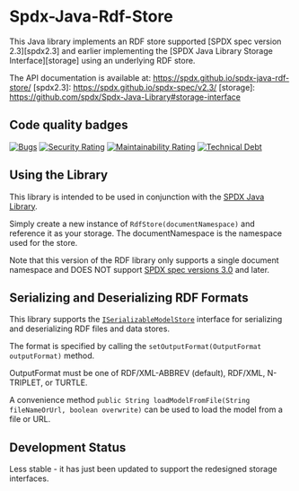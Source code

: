 # Spdx-Java-Rdf-Store

This Java library implements an RDF store supported [SPDX spec version 2.3][spdx2.3] and earlier implementing the [SPDX Java Library Storage Interface][storage] using an underlying RDF store.

The API documentation is available at:
<https://spdx.github.io/spdx-java-rdf-store/>
[spdx2.3]: https://spdx.github.io/spdx-spec/v2.3/
[storage]: https://github.com/spdx/Spdx-Java-Library#storage-interface

## Code quality badges

[![Bugs](https://sonarcloud.io/api/project_badges/measure?project=spdx-rdf-store&metric=bugs)](https://sonarcloud.io/dashboard?id=spdx-rdf-store)
[![Security Rating](https://sonarcloud.io/api/project_badges/measure?project=spdx-rdf-store&metric=security_rating)](https://sonarcloud.io/dashboard?id=spdx-rdf-store)
[![Maintainability Rating](https://sonarcloud.io/api/project_badges/measure?project=spdx-rdf-store&metric=sqale_rating)](https://sonarcloud.io/dashboard?id=spdx-rdf-store)
[![Technical Debt](https://sonarcloud.io/api/project_badges/measure?project=spdx-rdf-store&metric=sqale_index)](https://sonarcloud.io/dashboard?id=spdx-rdf-store)

## Using the Library

This library is intended to be used in conjunction with the [SPDX Java Library](https://github.com/spdx/Spdx-Java-Library).

Simply create a new instance of `RdfStore(documentNamespace)` and reference it as your storage.  The documentNamespace is the namespace used for the store.

Note that this version of the RDF library only supports a single document namespace and DOES NOT support [SPDX spec versions 3.0][spdx3.0] and later.

[spdx3.0]: https://spdx.github.io/spdx-spec/v3.0/

## Serializing and Deserializing RDF Formats

This library supports the [`ISerializableModelStore`][ISerializableModelStore] interface for serializing and deserializing RDF files and data stores.

The format is specified by calling the `setOutputFormat(OutputFormat outputFormat)` method.

OutputFormat must be one of RDF/XML-ABBREV (default), RDF/XML, N-TRIPLET, or TURTLE.

A convenience method `public String loadModelFromFile(String fileNameOrUrl, boolean overwrite)` can be used to load the model from a file or URL.

[ISerializableModelStore]: https://spdx.github.io/spdx-java-core/org/spdx/storage/ISerializableModelStore.html

## Development Status

Less stable - it has just been updated to support the redesigned storage interfaces.
